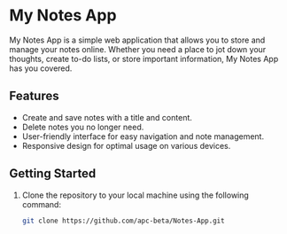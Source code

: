 # My Notes App

My Notes App is a simple web application that allows you to store and manage your notes online. Whether you need a place to jot down your thoughts, create to-do lists, or store important information, My Notes App has you covered.

## Features

- Create and save notes with a title and content.
- Delete notes you no longer need.
- User-friendly interface for easy navigation and note management.
- Responsive design for optimal usage on various devices.

## Getting Started

1. Clone the repository to your local machine using the following command:

   ```bash
   git clone https://github.com/apc-beta/Notes-App.git
